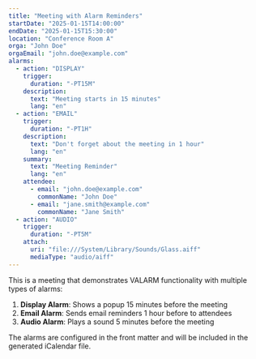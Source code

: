 ```yaml
---
title: "Meeting with Alarm Reminders"
startDate: "2025-01-15T14:00:00"
endDate: "2025-01-15T15:30:00"
location: "Conference Room A"
orga: "John Doe"
orgaEmail: "john.doe@example.com"
alarms:
  - action: "DISPLAY"
    trigger:
      duration: "-PT15M"
    description:
      text: "Meeting starts in 15 minutes"
      lang: "en"
  - action: "EMAIL"
    trigger:
      duration: "-PT1H"
    description:
      text: "Don't forget about the meeting in 1 hour"
      lang: "en"
    summary:
      text: "Meeting Reminder"
      lang: "en"
    attendee:
      - email: "john.doe@example.com"
        commonName: "John Doe"
      - email: "jane.smith@example.com"
        commonName: "Jane Smith"
  - action: "AUDIO"
    trigger:
      duration: "-PT5M"
    attach:
      uri: "file:///System/Library/Sounds/Glass.aiff"
      mediaType: "audio/aiff"
---
```


This is a meeting that demonstrates VALARM functionality with multiple types of alarms:

1. **Display Alarm**: Shows a popup 15 minutes before the meeting
2. **Email Alarm**: Sends email reminders 1 hour before to attendees
3. **Audio Alarm**: Plays a sound 5 minutes before the meeting

The alarms are configured in the front matter and will be included in the generated iCalendar file.
